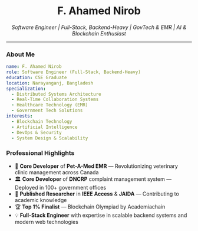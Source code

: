 <!-- GitHub Profile README -->


<h1 align="center">F. Ahamed Nirob</h1>
<p align="center">
  <i>Software Engineer | Full-Stack, Backend-Heavy | GovTech & EMR | AI & Blockchain Enthusiast</i>
</p>

---

### About Me

```yaml
name: F. Ahamed Nirob
role: Software Engineer (Full-Stack, Backend-Heavy)
education: CSE Graduate
location: Narayanganj, Bangladesh
specialization:
  - Distributed Systems Architecture
  - Real-Time Collaboration Systems
  - Healthcare Technology (EMR)
  - Government Tech Solutions
interests:
  - Blockchain Technology
  - Artificial Intelligence
  - DevOps & Security
  - System Design & Scalability
```

### Professional Highlights

- 🏥 **Core Developer** of **Pet-A-Med EMR** — Revolutionizing veterinary clinic management across Canada
- 🏛️ **Core Developer** of **DNCRP** complaint management system — Deployed in 100+ government offices
- 📄 **Published Researcher** in **IEEE Access** & **JAIDA** — Contributing to academic knowledge
- 🏆 **Top 1% Finalist** — Blockchain Olympiad by Academiachain
- 💡 **Full-Stack Engineer** with expertise in scalable backend systems and modern web technologies
